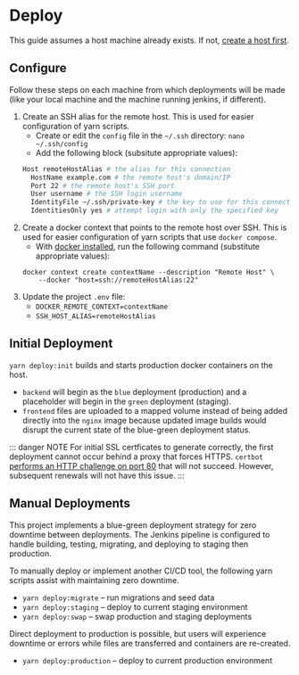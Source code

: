 # Deploy

This guide assumes a host machine already exists. If not, [create a host first](../reference/create-host.md).

## Configure

Follow these steps on each machine from which deployments will be made (like your local machine and the machine running jenkins, if different).

1. Create an SSH alias for the remote host. This is used for easier configuration of yarn scripts.
    - Create or edit the `config` file in the `~/.ssh` directory: `nano ~/.ssh/config`
    - Add the following block (subsitute appropriate values):
    ```bash
    Host remoteHostAlias # the alias for this connection
      HostName example.com # the remote host's domain/IP
      Port 22 # the remote host's SSH port
      User username # the SSH login username
      IdentityFile ~/.ssh/private-key # the key to use for this connection
      IdentitiesOnly yes # attempt login with only the specified key
    ```
2. Create a docker context that points to the remote host over SSH. This is used for easier configuration of yarn scripts that use `docker compose`.
    - With [docker installed](./README.md#requirements), run the following command (substitute appropriate values):
    ```bash:no-line-numbers
    docker context create contextName --description "Remote Host" \
    	--docker "host=ssh://remoteHostAlias:22"
    ```
3. Update the project `.env` file:
    - `DOCKER_REMOTE_CONTEXT=contextName`
    - `SSH_HOST_ALIAS=remoteHostAlias`

## Initial Deployment

`yarn deploy:init` builds and starts production docker containers on the host.

-   `backend` will begin as the `blue` deployment (production) and a placeholder will begin in the `green` deployment (staging).
-   `frontend` files are uploaded to a mapped volume instead of being added directly into the `nginx` image because updated image builds would disrupt the current state of the blue-green deployment status.

::: danger NOTE
For initial SSL certficates to generate correctly, the first deployment cannot occur behind a proxy that forces HTTPS. `certbot` [performs an HTTP challenge on port 80](https://letsencrypt.org/docs/challenge-types/#http-01-challenge) that will not succeed. However, subsequent renewals will not have this issue.
:::

## Manual Deployments

This project implements a blue-green deployment strategy for zero downtime between deployments. The Jenkins pipeline is configured to handle building, testing, migrating, and deploying to staging then production.

To manually deploy or implement another CI/CD tool, the following yarn scripts assist with maintaining zero downtime.

-   `yarn deploy:migrate` – run migrations and seed data
-   `yarn deploy:staging` – deploy to current staging environment
-   `yarn deploy:swap` – swap production and staging deployments

Direct deployment to production is possible, but users will experience downtime or errors while files are transferred and containers are re-created.

-   `yarn deploy:production` – deploy to current production environment
